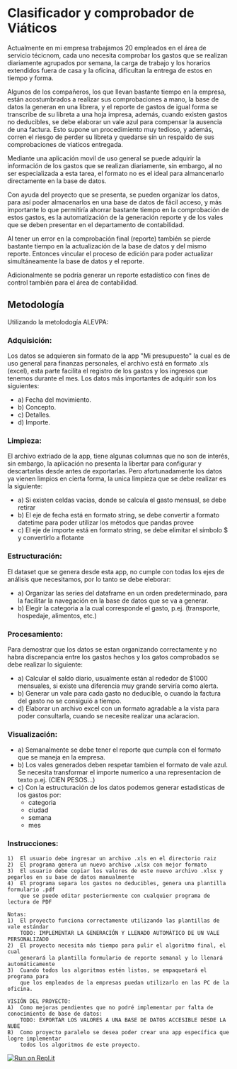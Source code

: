 # Clasificador y comprobador de Viáticos
Actualmente en mi empresa trabajamos 20 empleados en el área de servicio técicnom, cada uno necesita comprobar los gastos que se realizan diariamente agrupados por semana, la carga de trabajo y los horarios extendidos fuera de casa y la oficina, dificultan la entrega de estos en tiempo y forma.

Algunos de los compañeros, los que llevan bastante tiempo en la empresa, están acostumbrados a realizar sus comprobaciones a mano, la base de datos la generan en una librera, y el reporte de gastos de igual forma se transcribe de su libreta a una hoja impresa, además, cuando existen gastos no deducibles, se debe elaborar un vale azul para compensar la ausencia de una factura. Esto supone un procedimiento muy tedioso, y además, corren el riesgo de perder su libreta y quedarse sin un respaldo de sus comprobaciones de viaticos entregada. 

Mediante una aplicación movil de uso general se puede adquirir la información de los gastos que se realizan diariamente, sin embargo, al no ser especializada a esta tarea, el formato no es el ideal para almancenarlo directamente en la base de datos.

Con ayuda del proyecto que se presenta, se pueden organizar los datos, para así poder almacenarlos en una base de datos de fácil acceso, y más importante lo que permitiría ahorrar bastante tiempo en la comprobación de estos gastos, es la automatización de la generación reporte  y de los vales que se deben presentar en el departamento de contabilidad. 

Al tener un error en la comprobación final (reporte) también se pierde bastante tiempo en la actualización de la base de datos y del mismo reporte. Entonces vincular el proceso de edición para poder actualizar simultáneamente la base de datos y el reporte. 

Adicionalmente se podría generar un reporte estadístico con fines de control también para el área de contabilidad. 

## Metodología 

Utilizando la metolodogía ALEVPA:

### Adquisición:
Los datos se adquieren sin formato de la app "Mi presupuesto" la cual es de uso general para finanzas personales, el archivo está en formato .xls (excel), esta parte facilita el registro de los gastos y los ingresos que tenemos durante el mes.
Los datos más importantes de adquirir son los siguientes:
* a) Fecha del movimiento.
* b) Concepto.
* c) Detalles.
* d) Importe.


### Limpieza:
El archivo extriado de la app, tiene algunas columnas que no son de interés, sin embargo, la aplicación no presenta la libertar para configurar y descartarlas desde antes de exportarlas. Pero afortunadamente los datos ya vienen limpios en cierta forma, la unica limpieza que se debe realizar es la siguiente:
* a) Si existen celdas vacias, donde se calcula el gasto mensual, se debe retirar
* b) El eje de fecha está en formato string, se debe convertir a formato datetime para poder utilizar los métodos que pandas provee
* c) El eje de importe está en formato string, se debe elimitar el símbolo $ y convertirlo a flotante

### Estructuración:
El dataset que se genera desde esta app, no cumple con todas los ejes de análisis que necesitamos, por lo tanto se debe eleborar:

* a) Organizar las series del dataframe en un orden predeterminado, para la facilitar la navegación en la base de datos que se va a generar. 
* b) Elegir la categoria a la cual corresponde el gasto, p.ej. (transporte, hospedaje, alimentos, etc.) 

### Procesamiento:
Para demostrar que los datos se estan organizando correctamente y no habra discrepancia entre los gastos hechos y los gatos comprobados se debe realizar lo siguiente: 

* a) Calcular el saldo diario, usualmente están al rededor de $1000 mensuales, si existe una diferencia muy grande serviría como alerta. 
* b) Generar un vale para cada gasto no deducible, o cuando la factura del gasto no se consiguió a tiempo.
* d) Elaborar un archivo excel con un formato agradable a la vista para poder consultarla, cuando se necesite realizar una aclaracion. 

### Visualización:
* a) Semanalmente se debe tener el reporte que cumpla con el formato que se maneja en la empresa.
* b) Los vales generados deben respetar tambien el formato de vale azul. Se necesita transformar el importe numerico a una representacion de texto p.ej. (CIEN PESOS...)
* c) Con la estructuración de los datos podemos generar estadisticas de los gastos por:
    - categoria
    - ciudad
    - semana
    - mes
    
### Instrucciones:
    1)  El usuario debe ingresar un archivo .xls en el directorio raiz
    2)  El programa genera un nuevo archivo .xlsx con mejor formato
    3)  El usuario debe copiar los valores de este nuevo archivo .xlsx y pegarlos en su base de datos manualmente
    4)  El programa separa los gastos no deducibles, genera una plantilla formulario .pdf
        que se puede editar posteriormente con cualquier programa de lectura de PDF

    Notas:
    1)  El proyecto funciona correctamente utilizando las plantillas de vale estándar
        TODO: IMPLEMENTAR LA GENERACIÓN Y LLENADO AUTOMÁTICO DE UN VALE PERSONALIZADO
    2)  El proyecto necesita más tiempo para pulir el algoritmo final, el cual
        generará la plantilla formulario de reporte semanal y lo llenará automáticamente
    3)  Cuando todos los algoritmos estén listos, se empaquetará el programa para
        que los empleados de la empresas puedan utilizarlo en las PC de la oficina.

    VISIÓN DEL PROYECTO:
    A)  Como mejoras pendientes que no podré implementar por falta de conocimiento de base de datos:
        TODO: EXPORTAR LOS VALORES A UNA BASE DE DATOS ACCESIBLE DESDE LA NUBE
    B)  Como proyecto paralelo se desea poder crear una app específica que logre implementar
        todos los algoritmos de este proyecto.

[![Run on Repl.it](https://repl.it/badge/github/GibranValle/Viaticos)](https://repl.it/github/GibranValle/Viaticos)